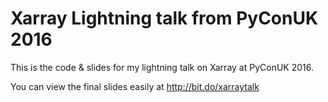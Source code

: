 # Xarray Lightning talk from PyConUK 2016

This is the code & slides for my lightning talk on Xarray at PyConUK 2016.

You can view the final slides easily at http://bit.do/xarraytalk
